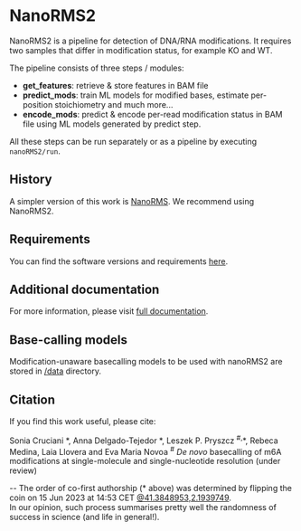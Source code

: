 # NanoRMS2

NanoRMS2 is a pipeline for detection of DNA/RNA modifications. 
It requires two samples that differ in modification status, for example KO and WT.

The pipeline consists of three steps / modules:
- **get_features**: retrieve & store features in BAM file
- **predict_mods**: train ML models for modified bases, estimate per-position stoichiometry
  and much more...
- **encode_mods**: predict & encode per-read modification status in BAM file
  using ML models generated by predict step. 

All these steps can be run separately or as a pipeline by executing `nanoRMS2/run`.  

## History
A simpler version of this work is [NanoRMS](https://github.com/novoalab/nanoRMS). We recommend using NanoRMS2. 

## Requirements
You can find the software versions and requirements [here](./requirements.txt).

## Additional documentation
For more information, please visit 
[full documentation](/docs).  

## Base-calling models 
Modification-unaware basecalling models to be used with nanoRMS2 are stored in [/data](/data) directory. 

## Citation

If you find this work useful, please cite:

Sonia Cruciani \*, 
Anna Delgado-Tejedor \*,
Leszek P. Pryszcz <sup>#,</sup>\*,
Rebeca Medina, Laia Llovera and Eva Maria Novoa <sup>#</sup>
*De novo* basecalling of m6A modifications at single-molecule and single-nucleotide resolution (under review)

-- The order of co-first authorship (\* above) was determined
by flipping the coin on 15 Jun 2023 at 14:53 CET
[@41.3848953,2.1939749](https://www.google.com/maps?q=loc:41.3848953,2.1939749).  
In our opinion, such process summarises pretty well
the randomness of success in science (and life in general!). 
